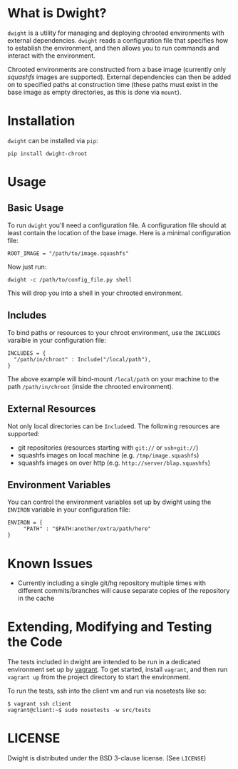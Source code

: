 # What is Dwight?

`dwight` is a utility for managing and deploying chrooted environments with external dependencies. `dwight` reads a configuration file that specifies how to establish the environment, and then allows you to run commands and interact with the environment.

Chrooted environments are constructed from a base image (currently only *squashfs* images are supported). External dependencies can then be added on to specified paths at construction time (these paths must exist in the base image as empty directories, as this is done via `mount`).

# Installation

`dwight` can be installed via `pip`:

    pip install dwight-chroot
  
# Usage

## Basic Usage

To run `dwight` you'll need a configuration file. A configuration file should at least contain the location of the base image. Here is a minimal configuration file:

    ROOT_IMAGE = "/path/to/image.squashfs"
 
Now just run:

    dwight -c /path/to/config_file.py shell
 
This will drop you into a shell in your chrooted environment.

## Includes

To bind paths or resources to your chroot environment, use the `INCLUDES` varaible in your configuration file:

    INCLUDES = {
      "/path/in/chroot" : Include("/local/path"),
    }
 
The above example will bind-mount `/local/path` on your machine to the path `/path/in/chroot` (inside the chrooted environment).

## External Resources

Not only local directories can be `Include`ed. The following resources are supported:

* git repositories (resources starting with `git://` or `ssh+git://`)
* squashfs images on local machine (e.g. `/tmp/image.squashfs`)
* squashfs images on over http (e.g. `http://server/blap.squashfs`)

## Environment Variables

You can control the environment variables set up by dwight using the `ENVIRON` variable in your configuration file:

    ENVIRON = {
         "PATH" : "$PATH:another/extra/path/here"
    }


# Known Issues

* Currently including a single git/hg repository multiple times with different commits/branches will cause separate copies of the repository in the cache

# Extending, Modifying and Testing the Code

The tests included in dwight are intended to be run in a dedicated environment set up by [vagrant](http://vagrantup.com). To get started, install `vagrant`, and then run `vagrant up` from the project directory to start the environment.

To run the tests, ssh into the client vm and run via nosetests like so:

    $ vagrant ssh client
    vagrant@client:~$ sudo nosetests -w src/tests

# LICENSE

Dwight is distributed under the BSD 3-clause license. (See `LICENSE`)
